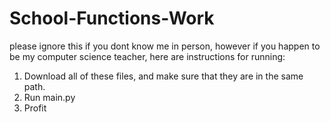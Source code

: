 # School-Functions-Work
please ignore this if you dont know me in person, however if you happen to be my computer science teacher, here are instructions for running:

1. Download all of these files, and make sure that they are in the same path.
2. Run main.py
3. Profit
